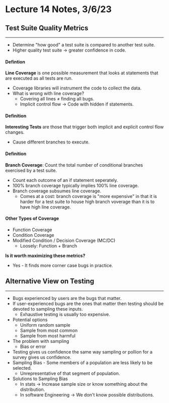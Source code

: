 # **Lecture 14 Notes, 3/6/23**

## **Test Suite Quality Metrics**
----
- Determine "how good" a test suite is compared to another test suite.
- Higher quality test suite -> greater confidence in code.

#### Defintion
**Line Coverage** is one possible measurement that looks at statements that are executed as all tests are run.
- Coverage libraries will instrument the code to collect the data.
- What is wrong with line coverage?
    - Covering all lines ≠ finding all bugs.
    - Implicit control flow -> Code with hidden if statements.

#### Definition
**Interesting Tests** are those that trigger both implicit and explicit control flow changes.
- Cause different branches to execute.

#### Definition
**Branch Coverage**: Count the total number of conditional branches exercised by a test suite.
- Count each outcome of an if statement seperately.
- 100% branch coverage typically implies 100% line coverage.
- Branch coverage subsumes line coverage.
    - Comes at a cost: branch coverage is "more expensive" in that it is harder for a test suite to house high branch voverage than it is to have high line coverage.

#### **Other Types of Coverage**
- Function Coverage
- Condition Coverage
- Modified Condition / Decision Coverage (MC/DC)
    - Loosely: Function + Branch

**Is it worth maximizing these metrics?**
- Yes - It finds more corner case bugs in practice.

## **Alternative View on Testing**
----
- Bugs experienced by users are the bugs that matter.
- If user-experienced bugs are the ones that matter then testing should be devoted to sampling these inputs.
    - Exhaustive testing is usually too expensive.
- Potential options
    - Uniform random sample
    - Sample from most common
    - Sample from most harmful
- The problem with sampling
    - Bias or error
- Testing gives us confidence the same way sampling or pollion for a survey gives us confidence.
- Sampling Bias - Some members of a population are less likely to be selected.
    - Unrepresentative of that segment of population.
- Solutions to Sampling Bias
    - In stats -> Increase sample size or know something about the distribution.
    - In software Engineering -> We don't know possible distributions.

